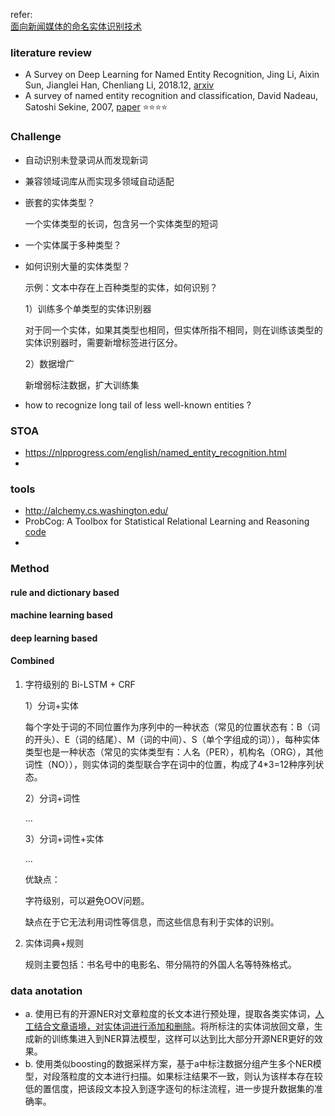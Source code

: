 refer:<br>[面向新闻媒体的命名实体识别技术](https://mp.weixin.qq.com/s/onAU0jJpFMXY80aRGB6vIA) 



### literature review

+ A Survey on Deep Learning for Named Entity Recognition, Jing Li, Aixin Sun, Jianglei Han, Chenliang Li, 2018.12, [arxiv](https://arxiv.org/abs/1812.09449) 
+ A survey of named entity recognition and classification, David Nadeau, Satoshi Sekine, 2007, [paper](https://nlp.cs.nyu.edu/sekine/papers/li07.pdf)  :star::star::star::star:



### Challenge

- 自动识别未登录词从而发现新词

- 兼容领域词库从而实现多领域自动适配

  

- 嵌套的实体类型？

  一个实体类型的长词，包含另一个实体类型的短词

  

- 一个实体属于多种类型？

  

- 如何识别大量的实体类型？

  示例：文本中存在上百种类型的实体，如何识别？

  1）训练多个单类型的实体识别器

  对于同一个实体，如果其类型也相同，但实体所指不相同，则在训练该类型的实体识别器时，需要新增标签进行区分。

  2）数据增广

  新增弱标注数据，扩大训练集

  

- how to recognize long tail of less well-known entities ?

  



### STOA

+ https://nlpprogress.com/english/named_entity_recognition.html
+ 



### tools

+ http://alchemy.cs.washington.edu/
+ ProbCog: A Toolbox for Statistical Relational Learning and Reasoning [code](https://github.com/opcode81/ProbCog) 
+ 



### Method

#### rule and dictionary based



#### machine learning based



#### deep learning based

#### Combined

1. 字符级别的 Bi-LSTM + CRF

   1）分词+实体

   每个字处于词的不同位置作为序列中的一种状态（常见的位置状态有：B（词的开头）、E（词的结尾）、M（词的中间）、S（单个字组成的词）），每种实体类型也是一种状态（常见的实体类型有：人名（PER），机构名（ORG），其他词性（NO）），则实体词的类型联合字在词中的位置，构成了4*3=12种序列状态。

   2）分词+词性

   ...

   3）分词+词性+实体

   ...

   优缺点：

   字符级别，可以避免OOV问题。

   缺点在于它无法利用词性等信息，而这些信息有利于实体的识别。

   

2. 实体词典+规则

   规则主要包括：书名号中的电影名、带分隔符的外国人名等特殊格式。

   

### data anotation

+ a. 使用已有的开源NER对文章粒度的长文本进行预处理，提取各类实体词，<u>人工结合文章语境，对实体词进行添加和删除</u>。将所标注的实体词放回文章，生成新的训练集进入到NER算法模型，这样可以达到比大部分开源NER更好的效果。
+ b. 使用类似boosting的数据采样方案，基于a中标注数据分组产生多个NER模型，对段落粒度的文本进行扫描。如果标注结果不一致，则认为该样本存在较低的置信度，把该段文本投入到逐字逐句的标注流程，进一步提升数据集的准确率。











